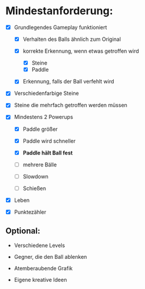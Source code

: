 ﻿# Mindestanforderung:

- [x] Grundlegendes Gameplay funktioniert 
  - [x] Verhalten des Balls ähnlich zum Original
  - [x] korrekte Erkennung, wenn etwas getroffen wird
    - [x] Steine 
    - [x] Paddle
  - [x] Erkennung, falls der Ball verfehlt wird


- [x] Verschiedenfarbige Steine
- [x] Steine die mehrfach getroffen werden müssen


- [x] Mindestens 2 Powerups 
  - [x] Paddle größer
  - [x] Paddle wird schneller
  - [x] **Paddle hält Ball fest**
  - [ ] mehrere Bälle
  - [ ] Slowdown
  - [ ] Schießen


- [x] Leben 
- [x] Punktezähler

## Optional:

- Verschiedene Levels

- Gegner, die den Ball ablenken

- Atemberaubende Grafik

- Eigene kreative Ideen